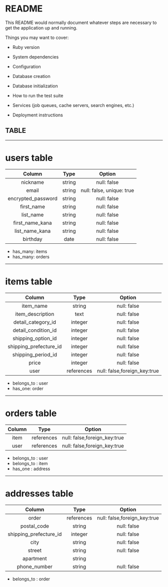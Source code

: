 # README

This README would normally document whatever steps are necessary to get the
application up and running.

Things you may want to cover:

* Ruby version

* System dependencies

* Configuration

* Database creation

* Database initialization

* How to run the test suite

* Services (job queues, cache servers, search engines, etc.)

* Deployment instructions


## TABLE 
----
# users table   
|Column|Type|Option|   
| :--: | :--: | :--: |   
| nickname| string | null: false |
| email | string | null: false, unique: true |   
| encrypted_password | string | null: false |   
| first_name | string | null: false |   
| list_name | string | null: false |   
| first_name_kana | string | null: false |   
| list_name_kana | string | null: false |   
| birthday | date | null: false |   

 + has_many: items
 + has_many: orders
---

# items table   
|Column|Type|Option|   
| :--: | :--: | :--: |   
| item_name | string | null: false |
| item_description | text | null: false |   
| detail_category_id | integer | null: false |   
| detail_condition_id | integer | null: false |   
| shipping_option_id | integer | null: false |   
| shipping_prefecture_id | integer | null: false |   
| shipping_period_id | integer | null: false |  
| price | integer | null: false |   
| user | references | null: false,foreign_key:true  |   

+ belongs_to : user
+ has_one: order
---

# orders table   
|Column|Type|Option|   
| :--: | :--: | :--: |   
| item | references | null: false,foreign_key:true |
| user | references | null: false,foreign_key:true |   

+ belongs_to : user
+ belongs_to : item
+ has_one : address
---

# addresses table
|Column|Type|Option|   
| :--: | :--: | :--: |   
| order | references | null: false,foreign_key:true |   
| postal_code | string | null: false |   
| shipping_prefecture_id | integer | null: false |
| city | string | null: false | 
| street | string | null: false | 
| apartment | string |
| phone_number | string | null: false | 

+ belongs_to : order 
  



 